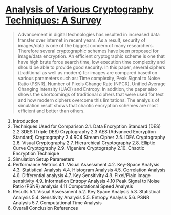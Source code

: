 # [Analysis of Various Cryptography Techniques: A Survey](http://www.earticle.net/Article.aspx?sn=281862)
>Advancement in digital technologies has resulted in increased data transfer over internet in recent years. As a result, security of images/data is one of the biggest concern of many researchers. Therefore several cryptographic schemes have been proposed for image/data encryption. An efficient cryptographic scheme is one that have high brute force search time, low execution time complexity and should be able to provide good security. In this paper, several ciphers (traditional as well as modern) for images are compared based on various parameters such as: Time complexity, Peak Signal to Noise Ratio (PSNR), Number of Pixels Change Rate (NPCR), Unified Average Changing Intensity (UACI) and Entropy. In addition, the paper also shows the shortcomings of traditional ciphers that were used for text and how modern ciphers overcome this limitations. The analysis of simulation result shows that chaotic encryption schemes are most efficient and better than others.

 1. Introduction
 2. Techniques Used for Comparison
  2.1. Data Encryption Standard (DES)
  2.2 3DES (Triple DES) Cryptography
  2.3 AES (Advanced Encryption Standard) Cryptography
  2.4.RC4 Stream Cipher
  2.5. IDEA Cryptography
  2.6. Visual Cryptography
  2.7. Hierarchical Cryptography
  2.8. Elliptic Curve Cryptography
  2.9. Vigenère Cryptography
  2.10. Chaotic Encryption Technique
 3. Simulation Setup Parameters
 4. Performance Metrics
  4.1. Visual Assessment
  4.2. Key-Space Analysis
  4.3. Statistical Analysis
  4.4. Histogram Analysis
  4.5. Correlation Analysis
  4.6. Differential analysis
  4.7. Key Sensitivity
  4.8. Pixel/Plain image sensitivity
  4.9. Information Entropy Analysis
  4.10 Peak Signal to Noise Ratio (PSNR) analysis
  4.11 Computational Speed Analysis
 5. Results
  5.1. Visual Assessment
  5.2. Key Space Analysis
  5.3. Statistical Analysis
  5.4. Sensitivity Analysis
  5.5. Entropy Analysis
  5.6. PSNR Analysis
  5.7. Computational Time Analysis
 6. Overall Conclusion
 References
